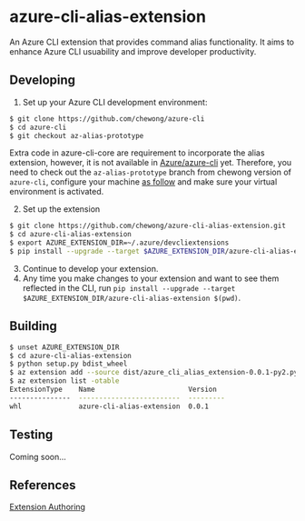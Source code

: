 # azure-cli-alias-extension
An Azure CLI extension that provides command alias functionality. It aims to enhance Azure CLI usuability and improve developer productivity.

## Developing
1. Set up your Azure CLI development environment:
```bash
$ git clone https://github.com/chewong/azure-cli
$ cd azure-cli
$ git checkout az-alias-prototype
```
Extra code in azure-cli-core are requirement to incorporate the alias extension, however, it is not available in [Azure/azure-cli](https://github.com/Azure/azure-cli) yet. Therefore, you need to check out the `az-alias-prototype` branch from chewong version of `azure-cli`, configure your machine [as follow](https://github.com/Azure/azure-cli/blob/master/doc/configuring_your_machine.md#preparing-your-machine) and make sure your virtual environment is activated.

2. Set up the extension
```bash
$ git clone https://github.com/chewong/azure-cli-alias-extension.git
$ cd azure-cli-alias-extension
$ export AZURE_EXTENSION_DIR=~/.azure/devcliextensions
$ pip install --upgrade --target $AZURE_EXTENSION_DIR/azure-cli-alias-extension $(pwd)
```
3. Continue to develop your extension.
4. Any time you make changes to your extension and want to see them reflected in the CLI, run `pip install --upgrade --target $AZURE_EXTENSION_DIR/azure-cli-alias-extension $(pwd)`.


## Building
```bash
$ unset AZURE_EXTENSION_DIR
$ cd azure-cli-alias-extension
$ python setup.py bdist_wheel
$ az extension add --source dist/azure_cli_alias_extension-0.0.1-py2.py3-none-any.whl --yes
$ az extension list -otable
ExtensionType    Name                       Version
---------------  -------------------------  ---------
whl              azure-cli-alias-extension  0.0.1
```

## Testing
Coming soon...

## References
[Extension Authoring](https://github.com/Azure/azure-cli/blob/dev/doc/extensions/authoring.md)